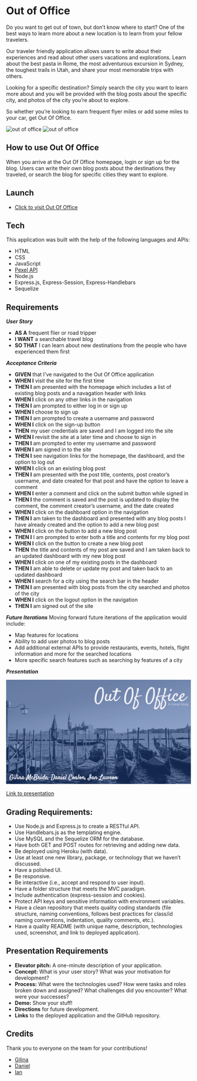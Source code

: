 # Out of Office

Do you want to get out of town, but don’t know where to start? One of the best ways to learn more about a new location is to learn from your fellow travelers.

Our traveler friendly application allows users to write about their experiences and read about other users vacations and explorations. Learn about the best pasta in Rome, the most adventurous excursion in Sydney, the toughest trails in Utah, and share your most memorable trips with others.

Looking for a specific destination? Simply search the city you want to learn more about and you will be provided with the blog posts about the specific city, and photos of the city you’re about to explore.

So whether you’re looking to earn frequent flyer miles or add some miles to your car, get Out Of Office.

![out of office](./public/images/app1.png)
![out of office](./public/images/app2.png)

## How to use Out Of Office

When you arrive at the Out Of Office homepage, login or sign up for the blog. Users can write their own blog posts about the destinations they traveled, or search the blog for specific cities they want to explore.

## Launch

- [Click to visit Out Of Office](https://sheltered-cliffs-36049.herokuapp.com/)

## Tech

This application was built with the help of the following languages and APIs:

- HTML
- CSS
- JavaScript
- [Pexel API](https://www.pexels.com/api/)
- Node.js
- Express.js, Express-Session, Express-Handlebars
- Sequelize

## Requirements

**_User Story_**

- **AS A** frequent flier or road tripper
- **I WANT** a searchable travel blog
- **SO THAT** I can learn about new destinations from the people who have experienced them first

**_Acceptance Criteria_**

- **GIVEN** that I've navigated to the Out Of Office application
- **WHEN I** visit the site for the first time
- **THEN I** am presented with the homepage which includes a list of existing blog posts and a navagation header with links
- **WHEN I** click on any other links in the navigation
- **THEN I** am prompted to either log in or sign up
- **WHEN I** choose to sign up
- **THEN I** am prompted to create a username and password
- **WHEN I** click on the sign-up button
- **THEN** my user credentials are saved and I am logged into the site
- **WHEN I** revisit the site at a later time and choose to sign in
- **THEN I** am prompted to enter my username and password
- **WHEN I** am signed in to the site
- **THEN I** see navigation links for the homepage, the dashboard, and the option to log out
- **WHEN I** click on an existing blog post
- **THEN I** am presented with the post title, contents, post creator’s username, and date created for that post and have the option to leave a comment
- **WHEN I** enter a comment and click on the submit button while signed in
- **THEN I** the comment is saved and the post is updated to display the comment, the comment creator’s username, and the date created
- **WHEN I** click on the dashboard option in the navigation
- **THEN I** am taken to the dashboard and presented with any blog posts I have already created and the option to add a new blog post
- **WHEN I** click on the button to add a new blog post
- **THEN I** I am prompted to enter both a title and contents for my blog post
- **WHEN I** click on the button to create a new blog post
- **THEN** the title and contents of my post are saved and I am taken back to an updated dashboard with my new blog post
- **WHEN I** click on one of my existing posts in the dashboard
- **THEN I** am able to delete or update my post and taken back to an updated dashboard
- **WHEN I** search for a city using the search bar in the header
- **THEN I** am presented with blog posts from the city searched and photos of the city
- **WHEN I** click on the logout option in the navigation
- **THEN I** am signed out of the site

**_Future Iterations_**
Moving forward future iterations of the application would include:

- Map features for locations
- Ability to add user photos to blog posts
- Add additional external APIs to provide restaurants, events, hotels, flight information and more for the searched locations
- More specific search features such as searching by features of a city

**_Presentation_**

![presentation](./public/images/presentation.png)

[Link to presentation](https://docs.google.com/presentation/d/12rW1ayBZcqclcOYA0ul7ldq8nQf0B2kWB1YN97NkX4M/edit?usp=sharing)

## Grading Requirements:

- Use Node.js and Express.js to create a RESTful API.
- Use Handlebars.js as the templating engine.
- Use MySQL and the Sequelize ORM for the database.
- Have both GET and POST routes for retrieving and adding new data.
- Be deployed using Heroku (with data).
- Use at least one new library, package, or technology that we haven’t discussed.
- Have a polished UI.
- Be responsive.
- Be interactive (i.e., accept and respond to user input).
- Have a folder structure that meets the MVC paradigm.
- Include authentication (express-session and cookies).
- Protect API keys and sensitive information with environment variables.
- Have a clean repository that meets quality coding standards (file structure, naming conventions, follows best practices for class/id naming conventions, indentation, quality comments, etc.).
- Have a quality README (with unique name, description, technologies used, screenshot, and link to deployed application).

## Presentation Requirements

- **Elevator pitch:** A one-minute description of your application.
- **Concept:** What is your user story? What was your motivation for development?
- **Process:** What were the technologies used? How were tasks and roles broken down and assigned? What challenges did you encounter? What were your successes?
- **Demo:** Show your stuff!
- **Directions** for future development.
- **Links** to the deployed application and the GitHub repository.

## Credits

Thank you to everyone on the team for your contributions!

- [Gilina](https://github.com/gilinamcbride)
- [Daniel](https://github.com/DanielCConlon)
- [Ian](https://github.com/IMLawson)
